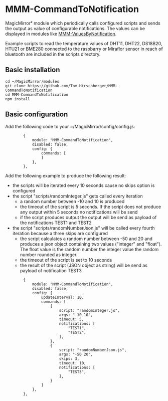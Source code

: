 # MMM-CommandToNotification
MagicMirror² module which periodically calls configured scripts and sends the output as value of configurable notifications. The values can be displayed in modules like [MMM-ValuesByNotification](https://github.com/Tom-Hirschberger/MMM-ValuesByNotification).

Example scripts to read the temperature values of DHT11, DHT22, DS18B20, HTU21 or BME280 connected to the raspbarry or Miraflor sensor in reach of bluetooth are included in the scripts directory.

## Basic installation
```
cd ~/MagicMirror/modules
git clone https://github.com/Tom-Hirschberger/MMM-CommandToNotification
cd MMM-CommandToNotification
npm install
```
## Basic configuration
Add the following code to your ~/MagicMirror/config/config.js:

```
		{
			module: "MMM-CommandToNotification",
			disabled: false,
			config: {
                commands: [
                ]
			},
		},
```

Add the following example to produce the following result:
* the scripts will be iterated every 10 seconds cause no skips option is configured
* the script "scripts/randomInteger.js" gets called every iteration
  * a random number between -10 and 10 is produced
  * the timeout of the script is 5 seconds. If the script does not produce any output within 5 seconds no notifications will be send
  * if the script produces output the output will be send as payload of the notifications TEST1 and TEST2
* the script "scripts/randomNumberJson.js" will be called every fourth iteration because a three skips are configured
  * the script calculates a random number between -50 and 20 and produces a json object containing two values ("integer" and "float"). The float value is the random number the integer value the random number rounded as integer.
  * the timeout of the script is set to 10 seconds
  * the result of the script (JSON object as string) will be send as payload of notification TEST3

```
		{
			module: "MMM-CommandToNotification",
			disabled: false,
			config: {
				updateInterval: 10,
                commands: [
                    {
                        script: "randomInteger.js",
                        args: "-10 10",
                        timeout: 5,
                        notifications: [
                            "TEST1",
                            "TEST2",
                        ],
                    },
                    {
                        script: "randomNumberJson.js",
                        args: "-50 20",
                        skips: 3,
                        timeout: 10,
                        notifications: [
                            "TEST3",
                        ],
                    }
                ]
			},
		},
```
